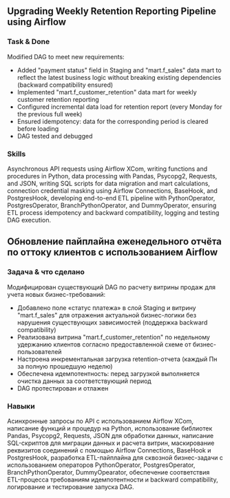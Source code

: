## Upgrading Weekly Retention Reporting Pipeline using Airflow

### Task & Done

Modified DAG to meet new requirements:
- Added "payment status" field in Staging and "mart.f_sales" data mart to reflect the latest business logic without breaking existing dependencies (backward compatibility ensured)
- Implemented "mart.f_customer_retention" data mart for weekly customer retention reporting
- Configured incremental data load for retention report (every Monday for the previous full week)
- Ensured idempotency: data for the corresponding period is cleared before loading
- DAG tested and debugged

### Skills

Asynchronous API requests using Airflow XCom, writing functions and procedures in Python, data processing with Pandas, Psycopg2, Requests, and JSON, writing SQL scripts for data migration and mart calculations, connection credential masking using Airflow Connections, BaseHook, and PostgresHook, developing end-to-end ETL pipeline with PythonOperator, PostgresOperator, BranchPythonOperator, and DummyOperator, ensuring ETL process idempotency and backward compatibility, logging and testing DAG execution.

## Обновление пайплайна еженедельного отчёта по оттоку клиентов с использованием Airflow

### Задача & что сделано

Модифицирован существующий DAG по расчету витрины продаж для учета новых бизнес-требований:
- Добавлено поле «статус платежа» в слой Staging и витрину "mart.f_sales" для отражения актуальной бизнес-логики без нарушения существующих зависимостей (поддержка backward compatibility)
- Реализована витрина "mart.f_customer_retention" по недельному удержанию клиентов согласно предоставленной схеме от бизнес-пользователей
- Настроена инкрементальная загрузка retention-отчета (каждый Пн за полную прошедшую неделю)
- Обеспечена идемпотентность: перед загрузкой выполняется очистка данных за соответствующий период
- DAG протестирован и отлажен

### Навыки

Асинхронные запросы по API с использованием Airflow XCom, написание функций и процедур на Python, использование библиотек Pandas, Psycopg2, Requests, JSON для обработки данных, написание SQL-скриптов для миграции данных и расчета витрин, маскирование реквизитов соединений с помощью Airflow Connections, BaseHook и PostgresHook, разработка ETL-пайплайна для сквозной бизнес-задачи с использованием операторов PythonOperator, PostgresOperator, BranchPythonOperator, DummyOpearator, обеспечение соответствия ETL-процесса требованиям идемпотентности и backward compatibility, логирование и тестирование запуска DAG.
